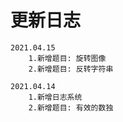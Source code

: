 # 更新日志

```
2021.04.15
    1.新增题目: 旋转图像
    2.新增题目: 反转字符串
```

```
2021.04.14
    1.新增日志系统
    2.新增题目: 有效的数独
```
